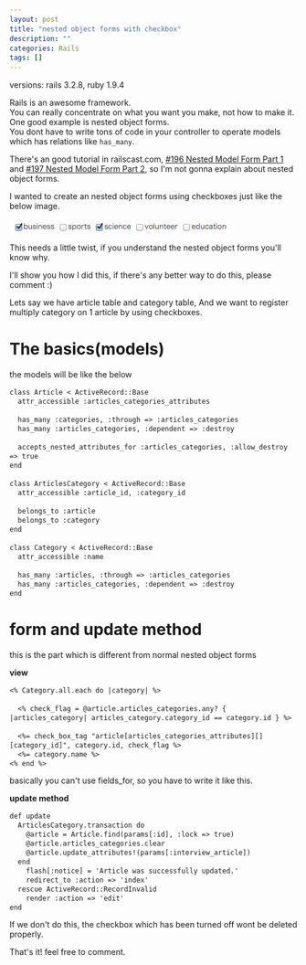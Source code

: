 ```yaml
---
layout: post
title: "nested object forms with checkbox"
description: ""
categories: Rails
tags: []
---
```

versions: rails 3.2.8, ruby 1.9.4

Rails is an awesome framework.<br>
You can really concentrate on what you want you make, not how to make it.<br>
One good example is nested object forms.<br>
You dont have to write tons of code in your controller to operate models which has relations like `has_many`.

There's an good tutorial in railscast.com, [#196 Nested Model Form Part 1](http://railscasts.com/episodes/196-nested-model-form-part-1) and [#197 Nested Model Form Part 2](http://railscasts.com/episodes/197-nested-model-form-part-2), so I'm not gonna explain about nested object forms.


I wanted to create an nested object forms using checkboxes just like the below image.

![check_boxes](/assets/image/nested-object-forms-with-checkboxes/checkboxes.png)


This needs a little twist, if you understand the nested object forms you'll know why.

I'll show you how I did this, if there's any better way to do this, please comment :)

Lets say we have article table and category table, And we want to register multiply category on 1 article by using checkboxes.


# The basics(models)

the models will be like the below

    class Article < ActiveRecord::Base
      attr_accessible :articles_categories_attributes

      has_many :categories, :through => :articles_categories
      has_many :articles_categories, :dependent => :destroy

      accepts_nested_attributes_for :articles_categories, :allow_destroy => true
    end

    class ArticlesCategory < ActiveRecord::Base
      attr_accessible :article_id, :category_id

      belongs_to :article
      belongs_to :category
    end

    class Category < ActiveRecord::Base
      attr_accessible :name

      has_many :articles, :through => :articles_categories
      has_many :articles_categories, :dependent => :destroy
    end



# form and update method

this is the part which is different from normal nested object forms

**view**

    <% Category.all.each do |category| %>

      <% check_flag = @article.articles_categories.any? { |articles_category| articles_category.category_id == category.id } %>

      <%= check_box_tag "article[articles_categories_attributes][][category_id]", category.id, check_flag %>
      <%= category.name %>
    <% end %>

basically you can't use fields_for, so you have to write it like this.


**update method**

    def update
      ArticlesCategory.transaction do
        @article = Article.find(params[:id], :lock => true)
        @article.articles_categories.clear
        @article.update_attributes!(params[:interview_article])
      end
        flash[:notice] = 'Article was successfully updated.'
        redirect_to :action => 'index'
      rescue ActiveRecord::RecordInvalid
        render :action => 'edit'
    end

If we don't do this, the checkbox which has been turned off wont be deleted properly.

That's it! feel free to comment.
